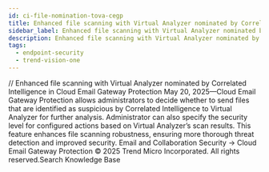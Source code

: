 ```yaml
---
id: ci-file-nomination-tova-cegp
title: Enhanced file scanning with Virtual Analyzer nominated by Correlated Intelligence in Cloud Email Gateway Protection
sidebar_label: Enhanced file scanning with Virtual Analyzer nominated by Correlated Intelligence in Cloud Email Gateway Protection
description: Enhanced file scanning with Virtual Analyzer nominated by Correlated Intelligence in Cloud Email Gateway Protection
tags:
  - endpoint-security
  - trend-vision-one
---
```


/*<![CDATA[*/ $('#title').html($('meta[name=map-description]').attr('content')); /*]]>*/ Enhanced file scanning with Virtual Analyzer nominated by Correlated Intelligence in Cloud Email Gateway Protection May 20, 2025—Cloud Email Gateway Protection allows administrators to decide whether to send files that are identified as suspicious by Correlated Intelligence to Virtual Analyzer for further analysis. Administrator can also specify the security level for configured actions based on Virtual Analyzer’s scan results. This feature enhances file scanning robustness, ensuring more thorough threat detection and improved security. Email and Collaboration Security → Cloud Email Gateway Protection © 2025 Trend Micro Incorporated. All rights reserved.Search Knowledge Base